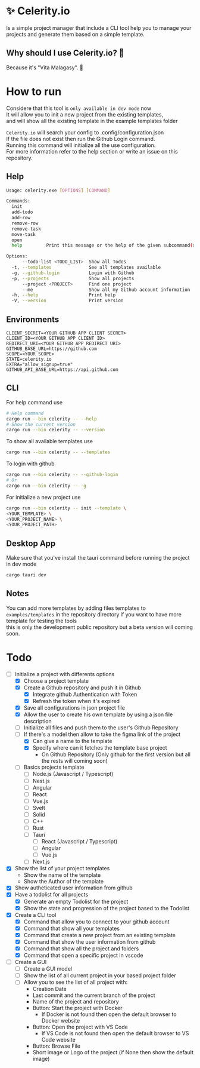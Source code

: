 # ✨ Celerity.io
Is a simple project manager that include a CLI tool help you to manage your projects and generate them based on a simple template.  
## Why should I use Celerity.io? 🤔
Because it's "Vita Malagasy". 🫡
# How to run
Considere that this tool is `only available in dev mode` now  
It will allow you to init a new project from the existing templates,  
and will show all the existing template in the example templates folder  

`Celerity.io` will search your config to .config/configuration.json  
If the file does not exist then run the Github Login command.  
Running this command will initialize all the use configuration.  
For more information refer to the help section or write an issue on this repository.
## Help

```bash
Usage: celerity.exe [OPTIONS] [COMMAND]

Commands:
  init
  add-todo
  add-row
  remove-row
  remove-task
  move-task
  open
  help         Print this message or the help of the given subcommand(s)

Options:
      --todo-list <TODO_LIST>  Show all Todos
  -t, --templates              See all templates available
  -g, --github-login           Login with Github
  -p, --projects               Show all projects
      --project <PROJECT>      Find one project
      --me                     Show all my Github account information
  -h, --help                   Print help
  -V, --version                Print version
```
## Environments
```dosini
CLIENT_SECRET=<YOUR GITHUB APP CLIENT SECRET>
CLIENT_ID=<YOUR GITHUB APP CLIENT ID>
REDIRECT_URI=<YOUR GITHUB APP REDIRECT URI>
GITHUB_BASE_URL=https://github.com
SCOPE=<YOUR SCOPE>
STATE=celerity.io
EXTRA="allow_signup=true"
GITHUB_API_BASE_URL=https://api.github.com
```
## CLI
For help command use
```bash
# Help command
cargo run --bin celerity -- --help
# Show the current version
cargo run --bin celerity -- --version
```
To show all available templates use
```bash
cargo run --bin celerity -- --templates
```
To login with github
```bash
cargo run --bin celerity -- --github-login
# Or
cargo run --bin celerity -- -g

```
For initialize a new project use
```bash
cargo run --bin celerity -- init --template \
<YOUR_TEMPLATE> \
<YOUR_PROJECT_NAME> \
<YOUR_PROJECT_PATH>
```
## Desktop App
Make sure that you've install the tauri command before running the project in dev mode
```bash
cargo tauri dev
```
## Notes
You can add more templates by adding files templates to
`examples/templates` in the repository directory if you want to have more template for testing the tools  
this is only the development public repository but a beta version will coming soon.  

# Todo
- [ ] Initialize a project with differents options
    - [x] Choose a project template
    - [x] Create a Github repository and push it in Github
        - [x] Integrate github Authentication with Token
        - [x] Refresh the token when it's expired
    - [x] Save all configurations in json project file
    - [x] Allow the user to create his own template by using a json file description
    - [ ] Initialize all files and push them to the user's Github Repository
    - [ ] If there's a model then allow to take the figma link of the project
        - [x] Can give a name to the template
        - [x] Specify where can it fetches the template base project
            - On Github Repository (Only github for the first version but all the rests will coming soon)
    - [ ] Basics projects template
        - [ ] Node.js (Javascript / Typescript)
        - [ ] Nest.js
        - [ ] Angular
        - [ ] React
        - [ ] Vue.js
        - [ ] Svelt
        - [ ] Solid
        - [ ] C++
        - [ ] Rust
        - [ ] Tauri
            - [ ] React (Javascript / Typescript)
            - [ ] Angular
            - [ ] Vue.js
        - [ ] Next.js
- [x] Show the list of your project templates
    - Show the name of the template
    - Show the Author of the template
- [x] Show autheticated user information from github
- [x] Have a todolist for all projects
    - [x] Generate an empty Todolist for the project
    - [x] Show the state and progression of the project based to the Todolist
- [x] Create a CLI tool
    - [x] Command that allow you to connect to your github account
    - [x] Command that show all your templates
    - [x] Command that create a new project from an existing template
    - [x] Command that show the user information from github
    - [x] Command that show all the project and folders
    - [x] Command that open a specific project in vscode
- [ ] Create a GUI
    - [ ] Create a GUI model
    - [ ] Show the list of all current project in your based project folder
    - [ ] Allow you to see the list of all project with:
        - Creation Date
        - Last commit and the current branch of the project
        - Name of the project and repository
        - Button: Start the project with Docker
            - If Docker is not found then open the default browser to Docker website
        - Button: Open the project with VS Code
            - If VS Code is not found then open the default browser to VS Code website
        - Button: Browse File
        - Short image or Logo of the project (if None then show the default image)
